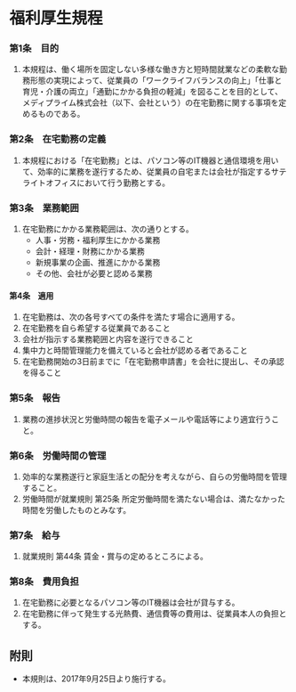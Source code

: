 # 福利厚生規程

### 第1条　目的　

1. 本規程は、働く場所を固定しない多様な働き方と短時間就業などの柔軟な勤務形態の実現によって、従業員の「ワークライフバランスの向上」「仕事と育児・介護の両立」「通勤にかかる負担の軽減」を図ることを目的として、メディプライム株式会社（以下、会社という）の在宅勤務に関する事項を定めるものである。　　

### 第2条　在宅勤務の定義

1. 本規程における「在宅勤務」とは、パソコン等のIT機器と通信環境を用いて、効率的に業務を遂行するため、従業員の自宅または会社が指定するサテライトオフィスにおいて行う勤務とする。

### 第3条　業務範囲

1. 在宅勤務にかかる業務範囲は、次の通りとする。
	- 人事・労務・福利厚生にかかる業務  
	- 会計・経理・財務にかかる業務  
	- 新規事業の企画、推進にかかる業務  
	- その他、会社が必要と認める業務  

#### 第4条　適用

1. 在宅勤務は、次の各号すべての条件を満たす場合に適用する。  
  1. 在宅勤務を自ら希望する従業員であること  
  2. 会社が指示する業務範囲と内容を遂行できること
  3. 集中力と時間管理能力を備えていると会社が認める者であること
  4. 在宅勤務開始の3日前までに「在宅勤務申請書」を会社に提出し、その承認を得ること
  
### 第5条　報告

1. 業務の進捗状況と労働時間の報告を電子メールや電話等により適宜行うこと。

### 第6条　労働時間の管理

1. 効率的な業務遂行と家庭生活との配分を考えながら、自らの労働時間を管理すること。
2. 労働時間が就業規則 第25条 所定労働時間を満たない場合は、満たなかった時間を労働したものとみなす。

### 第7条　給与

1. 就業規則 第44条 賃金・賞与の定めるところによる。

### 第8条　費用負担

1. 在宅勤務に必要となるパソコン等のIT機器は会社が貸与する。
2. 在宅勤務に伴って発生する光熱費、通信費等の費用は、従業員本人の負担とする。

## 附則
- 本規則は、2017年9月25日より施行する。
